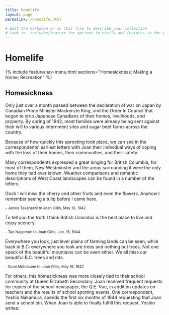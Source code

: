 ```yaml
---
title: Homelife
layout: page
permalink: /homelife.html

# Edit the markdown on in this file to describe your collection
# Look in _includes/feature for options to easily add features to the page
---
```


# Homelife 

{% include feature/nav-menu.html sections="Homesickness; Making a Home; Recreation" %}

## Homesickness

Only just over a month passed between the declaration of war on Japan by Canadian Prime Minister Mackenzie King, and the Order in Council that began to strip Japanese Canadians of their homes, livelihoods, and property. By spring of 1942, most families were already being sent against their will to various internment sites and sugar beet farms across the country.

Because of how quickly this uprooting took place, we can see in the correspondents’ earliest letters with Joan their individual ways of coping with the loss of their homes, their communities, and their safety.

Many correspondents expressed a great longing for British Columbia; for most of them, New Westminster and the areas surrounding it were the only home they had ever known. Weather comparisons and romantic descriptions of West Coast landscapes can be found in a number of the letters.

<div class="card-group">
  <div class="card bg-light">
    <div class="card-body">
 	  <p class="card-text">Gosh I will miss the cherry and other fruits and even the flowers. 	Anyhow I remember seeing a tulip before I came here.</p>
      <p class="card-text"><small class="text-muted">- Jackie Takahashi to Joan Gillis, May 10, 1942</small></p>
    </div>
   </div>
  <div class="card bg-light">
    <div class="card-body">
      <p class="card-text">To tell you the truth I think British Columbia is the best place to live and enjoy scenery.</p>
      <p class="card-text"><small class="text-muted">- Tad Nagamori to Joan Gillis, Jan. 16, 1944</small></p>
    </div>
  </div>
  <div class="card bg-light">
    <div class="card-body">
      <p class="card-text">Everywhere you look, just level plains of farming lands can be seen, while back in B.C: everywhere you look are trees and nothing but trees. Not one speck of the beautiful mountains can be seen either. We all miss our beautiful B.C. trees and mts.</p>
      <p class="card-text"><small class="text-muted">- Sumi Mototsune to Joan Gillis, May 16, 1942</small></p>
    </div>
  </div>
</div>

For others, this homesickness was more closely tied to their school community at Queen Elizabeth Secondary. Joan received frequent requests for copies of the school newspaper, the Q.E. Vue, in addition updates on teachers and the results of school sporting events. One correspondent, Yoshio Nakamura, spends the first six months of 1944 requesting that Joan send a school pin. When Joan is able to finally fulfill this request, Yoshio writes:

